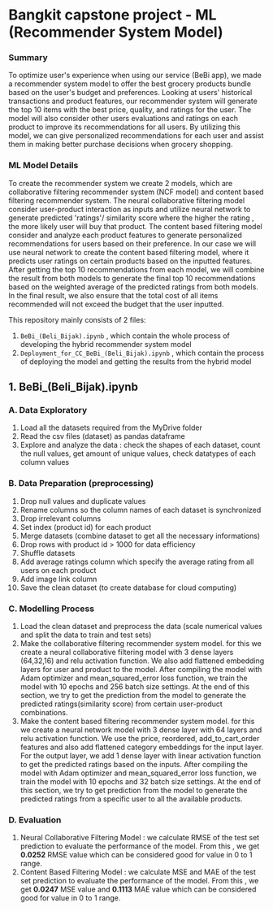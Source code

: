 # Bangkit capstone project - ML (Recommender System Model)


### Summary
To optimize user's experience when using our service (BeBi app), we made a recommender system model to offer the best grocery products bundle based on the user's budget and preferences. Looking at users' historical transactions and product features, our recommender system will generate the top 10 items with the best price, quality, and ratings for the user. The model will also consider other users evaluations and ratings on each product to improve its recommendations for all users. By utilizing this model, we can give personalized recommendations for each user and assist them in making better purchase decisions when grocery shopping.

### ML Model Details
To create the recommender system we create 2 models, which are collaborative filtering recommender system (NCF model) and content based filtering recommender system. The neural collaborative filtering model consider user-product interaction as inputs and utilize neural network to generate predicted 'ratings'/ similarity score where the higher the rating , the more likely user will buy that product. The content based filtering model consider and analyze each product features to generate personalized recommendations for users based on their preference. In our case we will use neural network to create the content based filtering model, where it predicts user ratings on certain products based on the inputted features. After getting the top 10 recommendations from each model, we will combine the result from both models to generate the final top 10 recommendations based on the weighted average of the predicted ratings from both models. In the final result, we also ensure that the total cost of all items recommended will not exceed the budget that the user inputted.  

This repository mainly consists of 2 files:
1. `BeBi_(Beli_Bijak).ipynb` , which contain the whole process of developing the hybrid recommender system model
3. `Deployment_for_CC_BeBi_(Beli_Bijak).ipynb` , which contain the process of deploying the model and getting the results from the hybrid model

## 1. BeBi_(Beli_Bijak).ipynb
### A. Data Exploratory 
1. Load all the datasets required from the MyDrive folder
2. Read the csv files (dataset) as pandas dataframe
3. Explore and analyze the data : check the shapes of each dataset, count the null values, get amount of unique values, check datatypes of each column values 

### B. Data Preparation (preprocessing)
1. Drop null values and duplicate values
2. Rename columns so the column names of each dataset is synchronized
3. Drop irrelevant columns
4. Set index (product id) for each product
5. Merge datasets (combine dataset to get all the necessary informations)
6. Drop rows with product id > 1000 for data efficiency
7. Shuffle datasets 
8. Add average ratings column which specify the average rating from all users on each product
9. Add image link column 
10. Save the clean dataset (to create database for cloud computing)

### C. Modelling Process
1. Load the clean dataset and preprocess the data (scale numerical values and split the data to train and test sets)
2. Make the collaborative filtering recommender system model. for this we create a neural collaborative filtering model with 3 dense layers (64,32,16) and relu activation function. We also add flattened embedding layers for user and product to the model. After compiling the model with Adam optimizer and mean_squared_error loss function, we train the model with 10 epochs and 256 batch size settings. At the end of this section, we try to get the prediction from the model to generate the predicted ratings(similarity score) from certain user-product combinations.
3. Make the content based filtering recommender system model. for this we create a neural network model with 3 dense layer with 64 layers and relu activation function. We use the price, reordered, add_to_cart_order features and also add flattened category embeddings for the input layer. For the output layer, we add 1 dense layer with linear activation function to get the predicted ratings based on the inputs. After compiling the model with Adam optimizer and mean_squared_error loss function, we train the model with 10 epochs and 32 batch size settings. At the end of this section, we try to get prediction from the model to generate the predicted ratings from a specific user to all the available products.

### D. Evaluation
1. Neural Collaborative Filtering Model : we calculate RMSE of the test set prediction to evaluate the performance of the model. From this , we get **0.0252** RMSE value which can be considered good for value in 0 to 1 range.  
2. Content Based Filtering Model : we calculate MSE and MAE of the test set prediction to evaluate the performance of the model. From this , we get **0.0247** MSE value and **0.1113** MAE value which can be considered good for value in 0 to 1 range.        


